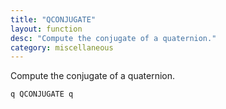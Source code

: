 ```yaml
---
title: "QCONJUGATE"
layout: function
desc: "Compute the conjugate of a quaternion."
category: miscellaneous
---
```


Compute the conjugate of a quaternion.

```
q QCONJUGATE q
```